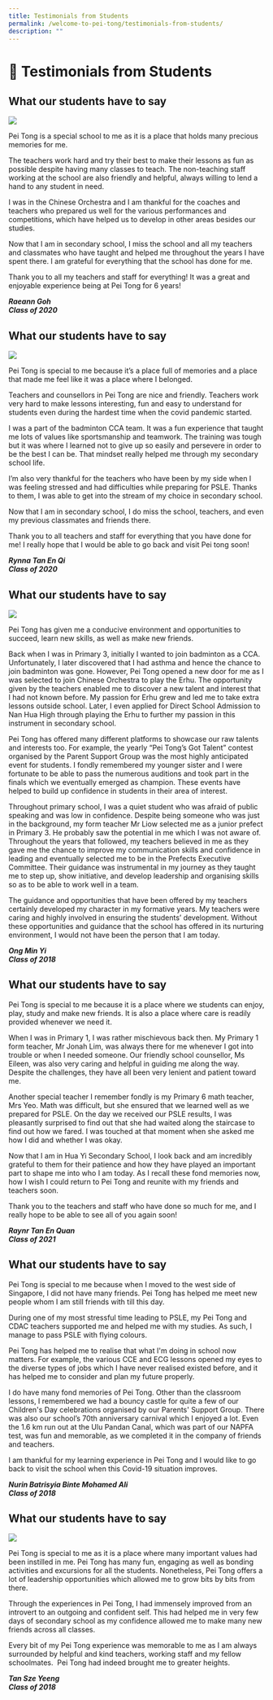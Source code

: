 ```yaml
---
title: Testimonials from Students
permalink: /welcome-to-pei-tong/testimonials-from-students/
description: ""
---
```

# 📣 Testimonials from Students

## What our students have to say

![](/images/Welcome%20to%20Pei%20Tong/testimonial%20-%20Raeann%20Goh%20jing%20en%20Krss.jpeg)

Pei Tong is a special school to me as it is a place that holds many precious memories for me.   

  

The teachers work hard and try their best to make their lessons as fun as possible despite having many classes to teach. The non-teaching staff working at the school are also friendly and helpful, always willing to lend a hand to any student in need. 

  

I was in the Chinese Orchestra and I am thankful for the coaches and teachers who prepared us well for the various performances and competitions, which have helped us to develop in other areas besides our studies.

  

Now that I am in secondary school, I miss the school and all my teachers and classmates who have taught and helped me throughout the years I have spent there. I am grateful for everything that the school has done for me. 

  

Thank you to all my teachers and staff for everything! It was a great and enjoyable experience being at Pei Tong for 6 years!

  

**_Raeann Goh_**<br>
**_Class of 2020_**


## What our students have to say

![](/images/Welcome%20to%20Pei%20Tong/rynna%20give%20rice%20-%20Rynna%20Tan.jpg)

Pei Tong is special to me because it’s a place full of memories and a place that made me feel like it was a place where I belonged.   

  

Teachers and counsellors in Pei Tong are nice and friendly. Teachers work very hard to make lessons interesting, fun and easy to understand for students even during the hardest time when the covid pandemic started.

  

I was a part of the badminton CCA team. It was a fun experience that taught me lots of values like sportsmanship and teamwork. The training was tough but it was where I learned not to give up so easily and persevere in order to be the best I can be. That mindset really helped me through my secondary school life.

  

I’m also very thankful for the teachers who have been by my side when I was feeling stressed and had difficulties while preparing for PSLE. Thanks to them, I was able to get into the stream of my choice in secondary school. 

  

Now that I am in secondary school, I do miss the school, teachers, and even my previous classmates and friends there. 

  

Thank you to all teachers and staff for everything that you have done for me! I really hope that I would be able to go back and visit Pei tong soon!

  

**_Rynna Tan En Qi_**<br>
**_Class of 2020_**

## What our students have to say


![](/images/Welcome%20to%20Pei%20Tong/min%20yi%20ong.jpeg)

Pei Tong has given me a conducive environment and opportunities to succeed, learn new skills, as well as make new friends. 

  

Back when I was in Primary 3, initially I wanted to join badminton as a CCA.  Unfortunately, I later discovered that I had asthma and hence the chance to join badminton was gone. However, Pei Tong opened a new door for me as I was selected to join Chinese Orchestra to play the Erhu. The opportunity given by the teachers enabled me to discover a new talent and interest that I had not known before. My passion for Erhu grew and led me to take extra lessons outside school. Later, I even applied for Direct School Admission to Nan Hua High through playing the Erhu to further my passion in this instrument in secondary school. 

  

Pei Tong has offered many different platforms to showcase our raw talents and interests too. For example, the yearly “Pei Tong’s Got Talent” contest organised by the Parent Support Group was the most highly anticipated event for students. I fondly remembered my younger sister and I were fortunate to be able to pass the numerous auditions and took part in the finals which we eventually emerged as champion. These events have helped to build up confidence in students in their area of interest.

  

Throughout primary school, I was a quiet student who was afraid of public speaking and was low in confidence. Despite being someone who was just in the background, my form teacher Mr Liow selected me as a junior prefect in Primary 3. He probably saw the potential in me which I was not aware of.  Throughout the years that followed, my teachers believed in me as they gave me the chance to improve my communication skills and confidence in leading and eventually selected me to be in the Prefects Executive Committee. Their guidance was instrumental in my journey as they taught me to step up, show initiative, and develop leadership and organising skills so as to be able to work well in a team. 

  

The guidance and opportunities that have been offered by my teachers certainly developed my character in my formative years. My teachers were caring and highly involved in ensuring the students’ development. Without these opportunities and guidance that the school has offered in its nurturing environment, I would not have been the person that I am today. 

  

**_Ong Min Yi_**<br>
**_Class of 2018_**

## What our students have to say

Pei Tong is special to me because it is a place where we students can enjoy, play, study and make new friends. It is also a place where care is readily provided whenever we need it.  

  

When I was in Primary 1, I was rather mischievous back then. My Primary 1 form teacher, Mr Jonah Lim, was always there for me whenever I got into trouble or when I needed someone. Our friendly school counsellor, Ms Eileen, was also very caring and helpful in guiding me along the way. Despite the challenges, they have all been very lenient and patient toward me.

  

Another special teacher I remember fondly is my Primary 6 math teacher, Mrs Yeo. Math was difficult, but she ensured that we learned well as we prepared for PSLE. On the day we received our PSLE results, I was pleasantly surprised to find out that she had waited along the staircase to find out how we fared. I was touched at that moment when she asked me how I did and whether I was okay. 

  

Now that I am in Hua Yi Secondary School, I look back and am incredibly grateful to them for their patience and how they have played an important part to shape me into who I am today. As I recall these fond memories now, how I wish I could return to Pei Tong and reunite with my friends and teachers soon. 

  

Thank you to the teachers and staff who have done so much for me, and I really hope to be able to see all of you again soon!

  

**_Raynr Tan En Quan_**<br>
**_Class of 2021_**

## What our students have to say

Pei Tong is special to me because when I moved to the west side of Singapore, I did not have many friends. Pei Tong has helped me meet new people whom I am still friends with till this day.

  

During one of my most stressful time leading to PSLE, my Pei Tong and CDAC teachers supported me and helped me with my studies. As such, I manage to pass PSLE with flying colours. 

  

Pei Tong has helped me to realise that what I'm doing in school now matters. For example, the various CCE and ECG lessons opened my eyes to the diverse types of jobs which I have never realised existed before, and it has helped me to consider and plan my future properly. 

  

I do have many fond memories of Pei Tong. Other than the classroom lessons, I remembered we had a bouncy castle for quite a few of our Children's Day celebrations organised by our Parents' Support Group. There was also our school’s 70th anniversary carnival which I enjoyed a lot. Even the 1.6 km run out at the Ulu Pandan Canal, which was part of our NAPFA test, was fun and memorable, as we completed it in the company of friends and teachers. 

  

I am thankful for my learning experience in Pei Tong and I would like to go back to visit the school when this Covid-19 situation improves.

  

**_Nurin Batrisyia Binte Mohamed Ali_**<br>
**_Class of 2018_**

## What our students have to say

![](/images/Welcome%20to%20Pei%20Tong/sze%20yeeng%20tan.jpeg)

Pei Tong is special to me as it is a place where many important values had been instilled in me. Pei Tong has many fun, engaging as well as bonding activities and excursions for all the students. Nonetheless, Pei Tong offers a lot of leadership opportunities which allowed me to grow bits by bits from there. 

  

Through the experiences in Pei Tong, I had immensely improved from an introvert to an outgoing and confident self. This had helped me in very few days of secondary school as my confidence allowed me to make many new friends across all classes. 

  

Every bit of my Pei Tong experience was memorable to me as I am always surrounded by helpful and kind teachers, working staff and my fellow schoolmates.  Pei Tong had indeed brought me to greater heights.

  

**_Tan Sze Yeeng_**<br>
**_Class of 2018_**